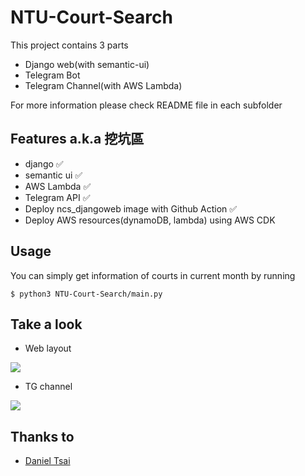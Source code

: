 # NTU-Court-Search

This project contains 3 parts
* Django web(with semantic-ui)
* Telegram Bot
* Telegram Channel(with AWS Lambda)

For more information please check README file in each subfolder

## Features a.k.a 挖坑區
* django :white_check_mark:
* semantic ui :white_check_mark:
* AWS Lambda :white_check_mark:
* Telegram API :white_check_mark:
* Deploy ncs_djangoweb image with Github Action :white_check_mark:
* Deploy AWS resources(dynamoDB, lambda) using AWS CDK

## Usage
You can simply get information of courts in current month by running 
```
$ python3 NTU-Court-Search/main.py
```

## Take a look
* Web layout

![](https://i.imgur.com/zQjB0xZ.png)

* TG channel

![](https://i.imgur.com/iiDiJPH.png)

## Thanks to
- [Daniel Tsai](https://github.com/daniel0076)
